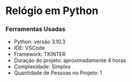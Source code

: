 # Relógio em Python

### Ferramentas Usadas 

- Python: versão 3.10.3
- IDE: VSCode
- Framework: TKINTER
- Duração do projeto: aproximadamente 4 horas
- Complexidade: Simples
- Quantidade de Pessoas no Projeto: 1


